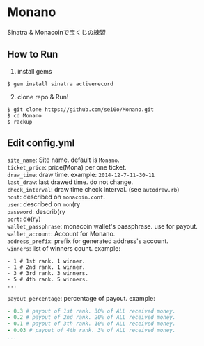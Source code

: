 Monano
======

Sinatra &amp; Monacoinで宝くじの練習

How to Run
--------
1. install gems
```
$ gem install sinatra activerecord
```

2. clone repo & Run!
```
$ git clone https://github.com/sei0o/Monano.git  
$ cd Monano  
$ rackup  
```

Edit config.yml
----------
`site_name`: Site name. default is `Monano`.  
`ticket_price`: price(Mona) per one ticket.  
`draw_time`: draw time. example: `2014-12-7-11-30-11`  
`last_draw`: last drawed time. do not change.  
`check_interval`: draw time check interval. (see `autodraw.rb`)  
`host`: described on `monacoin.conf`.    
`user`: described on `mon`(ry  
`password`: describ(ry  
`port`: de(ry)  
`wallet_passphrase`: monacoin wallet's passphrase. use for payout.  
`wallet_account`: Account for Monano.  
`address_prefix`: prefix for generated address's account.   
`winners`: list of winners count.  example:  
```
- 1 # 1st rank. 1 winner.
- 1 # 2nd rank. 1 winner.
- 3 # 3rd rank. 3 winners.
- 5 # 4th rank. 5 winners.
...
```
`payout_percentage`: percentage of payout. example:
``` YAML
- 0.3 # payout of 1st rank. 30% of ALL received money.
- 0.2 # payout of 2nd rank. 20% of ALL received money.
- 0.1 # payout of 3th rank. 10% of ALL received money.
- 0.03 # payout of 4th rank. 3% of ALL received money.
...
```
